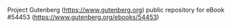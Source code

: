 Project Gutenberg (https://www.gutenberg.org) public repository for
eBook #54453 (https://www.gutenberg.org/ebooks/54453)
